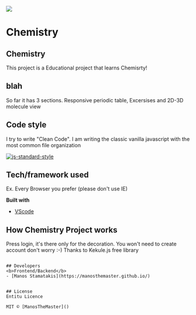 ![](https://media0.giphy.com/media/o0vwzuFwCGAFO/giphy.gif)
# Chemistry

## Chemistry
This project is a Educational project that learns Chemisrty!

## blah
So far it has 3 sections. Responsive periodic table, Excersises and 2D-3D molecule view

## Code style
I try to write "Clean Code". I am writing the classic vanilla javascript with the most
common file organization


[![js-standard-style](https://img.shields.io/badge/code%20style-standard-brightgreen.svg?style=flat)](https://github.com/ManosTheMaster/ChemistryProject)

## Tech/framework used
Ex. Every Browser you prefer
(please don't use IE)

<b>Built with</b>
- [VScode](https://code.visualstudio.com/)



## How Chemistry Project works

Press login, it's there only for the decoration. You won't need to create account don't worry :-)
Thanks to Kekule.js free library
```

## Developers
<b>Frontend/Backend</b>
- [Manos Stamatakis](https://manosthemaster.github.io/)


## License
Entitu Licence

MIT © [ManosTheMaster]()
